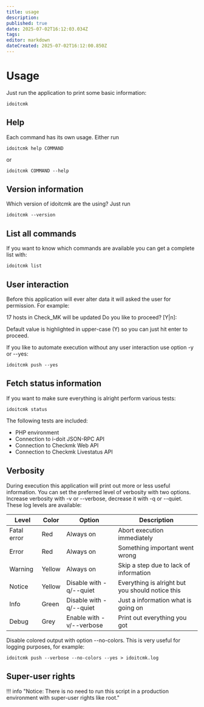 ```yaml
---
title: usage
description: 
published: true
date: 2025-07-02T16:12:03.034Z
tags: 
editor: markdown
dateCreated: 2025-07-02T16:12:00.850Z
---
```


# Usage

Just run the application to print some basic information:

```shell
idoitcmk
```

## Help

Each command has its own usage. Either run

```shell
idoitcmk help COMMAND
```

or

```shell
idoitcmk COMMAND --help
```

## Version information

Which version of idoitcmk are the using? Just run

```shell
idoitcmk --version
```

## List all commands

If you want to know which commands are available you can get a complete list with:

```shell
idoitcmk list
```

## User interaction

Before this application will ever alter data it will asked the user for permission. For example:

17 hosts in Check_MK will be updated
Do you like to proceed? [Y|n]:

Default value is highlighted in upper-case (Y) so you can just hit enter to proceed.

If you like to automate execution without any user interaction use option -y or --yes:

```shell
idoitcmk push --yes
```

## Fetch status information

If you want to make sure everything is alright perform various tests:

```shell
idoitcmk status
```

The following tests are included:

*   PHP environment
*   Connection to i-doit JSON-RPC API
*   Connection to Checkmk Web API
*   Connection to Checkmk Livestatus API

## Verbosity

During execution this application will print out more or less useful information. You can set the preferred level of verbosity with two options. Increase verbosity with -v or --verbose, decrease it with -q or --quiet. These log levels are available:

| Level       | Color  | Option                   | Description                                      |
| ----------- | ------ | ------------------------ | ------------------------------------------------ |
| Fatal error | Red    | Always on                | Abort execution immediately                      |
| Error       | Red    | Always on                | Something important went wrong                   |
| Warning     | Yellow | Always on                | Skip a step due to lack of information           |
| Notice      | Yellow | Disable with -q/--quiet  | Everything is alright but you should notice this |
| Info        | Green  | Disable with -q/--quiet  | Just a information what is going on              |
| Debug       | Grey   | Enable with -v/--verbose | Print out everything you got                     |

Disable colored output with option --no-colors. This is very useful for logging purposes, for example:

```shell
idoitcmk push --verbose --no-colors --yes > idoitcmk.log
```

## Super-user rights

!!! info "Notice: There is no need to run this script in a production environment with super-user rights like root."
